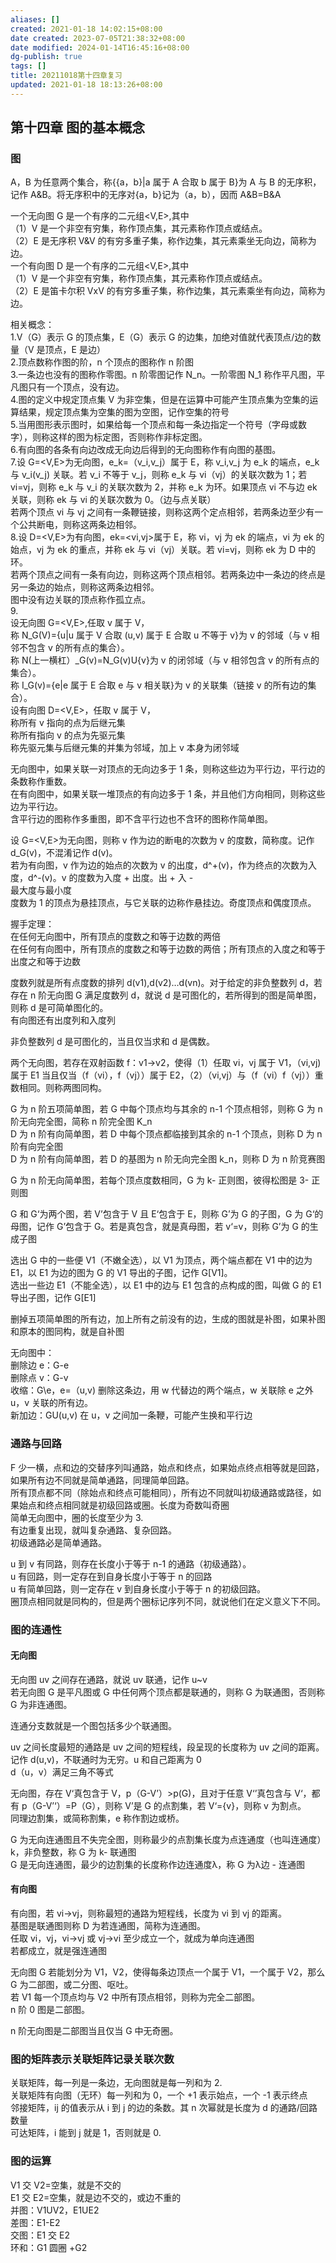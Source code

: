 ```yaml
---
aliases: []
created: 2021-01-18 14:02:15+08:00
date created: 2023-07-05T21:38:32+08:00
date modified: 2024-01-14T16:45:16+08:00
dg-publish: true
tags: []
title: 20211018第十四章复习
updated: 2021-01-18 18:13:26+08:00
---
```


## 第十四章 图的基本概念
### 图
A，B 为任意两个集合，称{{a，b}\|a 属于 A 合取 b 属于 B}为 A 与 B 的无序积，记作 A&B。将无序积中的无序对{a，b}记为（a，b），因而 A&B=B&A

一个无向图 G 是一个有序的二元组\<V,E\>,其中  
（1）V 是一个非空有穷集，称作顶点集，其元素称作顶点或结点。  
（2）E 是无序积 V&V 的有穷多重子集，称作边集，其元素乘坐无向边，简称为边。  
一个有向图 D 是一个有序的二元组\<V,E\>,其中  
（1）V 是一个非空有穷集，称作顶点集，其元素称作顶点或结点。  
（2）E 是笛卡尔积 VxV 的有穷多重子集，称作边集，其元素乘坐有向边，简称为边。

相关概念：  
1.V（G）表示 G 的顶点集，E（G）表示 G 的边集，加绝对值就代表顶点/边的数量（V 是顶点，E 是边）  
2.顶点数称作图的阶，n 个顶点的图称作 n 阶图  
3.一条边也没有的图称作零图。n 阶零图记作 N_n。一阶零图 N_1 称作平凡图，平凡图只有一个顶点，没有边。  
4.图的定义中规定顶点集 V 为非空集，但是在运算中可能产生顶点集为空集的运算结果，规定顶点集为空集的图为空图，记作空集的符号  
5.当用图形表示图时，如果给每一个顶点和每一条边指定一个符号（字母或数字），则称这样的图为标定图，否则称作非标定图。  
6.有向图的各条有向边改成无向边后得到的无向图称作有向图的基图。  
7.设 G=\<V,E\>为无向图，e_k=（v_i,v_j）属于 E，称 v_i,v_j 为 e_k 的端点，e_k 与 v_i(v_j) 关联。若 v_i 不等于 v_j，则称 e_k 与 vi（vj）的关联次数为 1；若 vi=vj，则称 e_k 与 v_i 的关联次数为 2，并称 e_k 为环。如果顶点 vi 不与边 ek 关联，则称 ek 与 vi 的关联次数为 0。（边与点关联）  
若两个顶点 vi 与 vj 之间有一条鞭链接，则称这两个定点相邻，若两条边至少有一个公共断电，则称这两条边相邻。  
8.设 D=\<V,E\>为有向图，ek=\<vi,vj\>属于 E，称 vi，vj 为 ek 的端点，vi 为 ek 的始点，vj 为 ek 的重点，并称 ek 与 vi（vj）关联。若 vi=vj，则称 ek 为 D 中的环。  
若两个顶点之间有一条有向边，则称这两个顶点相邻。若两条边中一条边的终点是另一条边的始点，则称这两条边相邻。  
图中没有边关联的顶点称作孤立点。  
9\.  
设无向图 G=\<V,E\>,任取 v 属于 V，  
称 N_G(V)={u\|u 属于 V 合取 (u,v) 属于 E 合取 u 不等于 v}为 v 的邻域（与 v 相邻不包含 v 的所有点的集合）。  
称 N(上一横杠）\_G(v)=N_G(v)U{v}为 v 的闭邻域（与 v 相邻包含 v 的所有点的集合）。  
称 I_G(v)={e\|e 属于 E 合取 e 与 v 相关联}为 v 的关联集（链接 v 的所有边的集合）。  
设有向图 D=\<V,E\>，任取 v 属于 V，  
称所有 v 指向的点为后继元集  
称所有指向 v 的点为先驱元集  
称先驱元集与后继元集的并集为邻域，加上 v 本身为闭邻域

无向图中，如果关联一对顶点的无向边多于 1 条，则称这些边为平行边，平行边的条数称作重数。  
在有向图中，如果关联一堆顶点的有向边多于 1 条，并且他们方向相同，则称这些边为平行边。  
含平行边的图称作多重图，即不含平行边也不含环的图称作简单图。

设 G=\<V,E\>为无向图，则称 v 作为边的断电的次数为 v 的度数，简称度。记作 d_G(v)，不混淆记作 d(v)。  
若为有向图，v 作为边的始点的次数为 v 的出度，d^+(v)，作为终点的次数为入度，d^-(v)。v 的度数为入度 + 出度。出 + 入 -  
最大度与最小度  
度数为 1 的顶点为悬挂顶点，与它关联的边称作悬挂边。奇度顶点和偶度顶点。

握手定理：  
在任何无向图中，所有顶点的度数之和等于边数的两倍  
在任何有向图中，所有顶点的度数之和等于边数的两倍；所有顶点的入度之和等于出度之和等于边数

度数列就是所有点度数的排列 d(v1),d(v2)…d(vn)。对于给定的非负整数列 d，若存在 n 阶无向图 G 满足度数列 d，就说 d 是可图化的，若所得到的图是简单图，则称 d 是可简单图化的。  
有向图还有出度列和入度列

非负整数列 d 是可图化的，当且仅当求和 d 是偶数。

两个无向图，若存在双射函数 f：v1-\>v2，使得（1）任取 vi，vj 属于 V1，（vi,vj) 属于 E1 当且仅当（f（vi），f（vj））属于 E2，（2）（vi,vj）与（f（vi）f（vj））重数相同。则称两图同构。

G 为 n 阶五项简单图，若 G 中每个顶点均与其余的 n-1 个顶点相邻，则称 G 为 n 阶无向完全图，简称 n 阶完全图 K_n  
D 为 n 阶有向简单图，若 D 中每个顶点都临接到其余的 n-1 个顶点，则称 D 为 n 阶有向完全图  
D 为 n 阶有向简单图，若 D 的基图为 n 阶无向完全图 k_n，则称 D 为 n 阶竞赛图

G 为 n 阶无向简单图，若每个顶点度数相同，G 为 k- 正则图，彼得松图是 3- 正则图

G 和 G‘为两个图，若 V’包含于 V 且 E‘包含于 E，则称 G’为 G 的子图，G 为 G‘的母图，记作 G’包含于 G。若是真包含，就是真母图，若 v‘=v，则称 G’为 G 的生成子图

选出 G 中的一些便 V1（不嫩全选），以 V1 为顶点，两个端点都在 V1 中的边为 E1，以 E1 为边的图为 G 的 V1 导出的子图，记作 G\[V1\]。  
选出一些边 E1（不能全选），以 E1 中的边与 E1 包含的点构成的图，叫做 G 的 E1 导出子图，记作 G\[E1\]

删掉五项简单图的所有边，加上所有之前没有的边，生成的图就是补图，如果补图和原本的图同构，就是自补图

无向图中：  
删除边 e：G-e  
删除点 v：G-v  
收缩：G\e，e=（u,v) 删除这条边，用 w 代替边的两个端点，w 关联除 e 之外 u，v 关联的所有边。  
新加边：GU(u,v) 在 u，v 之间加一条鞭，可能产生换和平行边

### 通路与回路
F 少一横，点和边的交替序列叫通路，始点和终点，如果始点终点相等就是回路，如果所有边不同就是简单通路，同理简单回路。  
所有顶点都不同（除始点和终点可能相同），所有边不同就叫初级通路或路径，如果始点和终点相同就是初级回路或圈。长度为奇数叫奇圈  
简单无向图中，圈的长度至少为 3.  
有边重复出现，就叫复杂通路、复杂回路。  
初级通路必是简单通路。

u 到 v 有同路，则存在长度小于等于 n-1 的通路（初级通路）。  
u 有回路，则一定存在到自身长度小于等于 n 的回路  
u 有简单回路，则一定存在 v 到自身长度小于等于 n 的初级回路。  
圈顶点相同就是同构的，但是两个圈标记序列不同，就说他们在定义意义下不同。

### 图的连通性
#### 无向图
无向图 uv 之间存在通路，就说 uv 联通，记作 u\~v  
若无向图 G 是平凡图或 G 中任何两个顶点都是联通的，则称 G 为联通图，否则称 G 为非连通图。

连通分支数就是一个图包括多少个联通图。

uv 之间长度最短的通路是 uv 之间的短程线，段呈现的长度称为 uv 之间的距离。记作 d(u,v)，不联通时为无穷。u 和自己距离为 0  
d（u，v）满足三角不等式

无向图，存在 V‘真包含于 V，p（G-V’）\>p(G)，且对于任意 V‘’真包含与 V‘，都有 p（G-V’‘）=P（G），则称 V’是 G 的点割集，若 V‘={v}，则称 v 为割点。  
同理边割集，或简称割集，e 称作割边或桥。

G 为无向连通图且不失完全图，则称最少的点割集长度为点连通度（也叫连通度）k，非负整数，称 G 为 k- 联通图  
G 是无向连通图，最少的边割集的长度称作边连通度λ，称 G 为λ边 - 连通图

#### 有向图
有向图，若 vi-\>vj，则称最短的通路为短程线，长度为 vi 到 vj 的距离。  
基图是联通图则称 D 为若连通图，简称为连通图。  
任取 vi，vj，vi-\>vj 或 vj-\>vi 至少成立一个，就成为单向连通图  
若都成立，就是强连通图

无向图 G 若能划分为 V1，V2，使得每条边顶点一个属于 V1，一个属于 V2，那么 G 为二部图，或二分图、呕吐。  
若 V1 每一个顶点均与 V2 中所有顶点相邻，则称为完全二部图。  
n 阶 0 图是二部图。

n 阶无向图是二部图当且仅当 G 中无奇圈。

### 图的矩阵表示关联矩阵记录关联次数
关联矩阵，每一列是一条边，无向图就是每一列和为 2.  
关联矩阵有向图（无环）每一列和为 0，一个 +1 表示始点，一个 -1 表示终点  
邻接矩阵，ij 的值表示从 i 到 j 的边的条数。其 n 次幂就是长度为 d 的通路/回路数量  
可达矩阵，i 能到 j 就是 1，否则就是 0.

### 图的运算
V1 交 V2=空集，就是不交的  
E1 交 E2=空集，就是边不交的，或边不重的  
并图：V1UV2，E1UE2  
差图：E1-E2  
交图：E1 交 E2  
环和：G1 圆圈 +G2